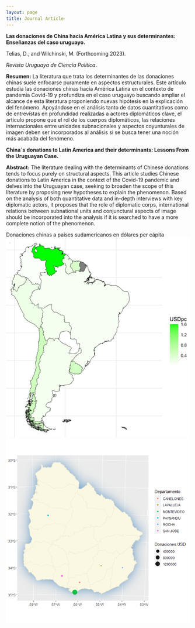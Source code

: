 ```yaml
---
layout: page
title: Journal Article
---
```


**Las donaciones de China hacia América Latina y sus determinantes: Enseñanzas del caso uruguayo.**

Telias, D., and Wilchinski, M. (Forthcoming 2023). 

*Revista Uruguaya de Ciencia Política*.

**Resumen:** La literatura que trata los determinantes de las donaciones chinas suele enfocarse puramente en aspectos estructurales. Este artículo estudia las donaciones chinas hacia América Latina en el contexto de pandemia Covid-19 y profundiza en el caso uruguayo buscando ampliar el alcance de esta literatura proponiendo nuevas hipótesis en la explicación del fenómeno. Apoyándose en el análisis tanto de datos cuantitativos como de entrevistas en profundidad realizadas a actores diplomáticos clave, el artículo propone que el rol de los cuerpos diplomáticos, las relaciones internacionales entre unidades subnacionales y aspectos coyunturales de imagen deben ser incorporados al análisis si se busca tener una noción más acabada del fenómeno.

**China´s donations to Latin America and their determinants: Lessons From the Uruguayan Case.**

**Abstract:** The literature dealing with the determinants of Chinese donations tends to focus purely on structural aspects. This article studies Chinese donations to Latin America in the context of the Covid-19 pandemic and delves into the Uruguayan case, seeking to broaden the scope of this literature by proposing new hypotheses to explain the phenomenon. Based on the analysis of both quantitative data and in-depth interviews with key diplomatic actors, it proposes that the role of diplomatic corps, international relations between subnational units and conjunctural aspects of image should be incorporated into the analysis if it is searched to have a more complete notion of the phenomenon.

Donaciones chinas a países sudamericanos en dólares per cápita
![](https://github.com/MarceloWilchinski/marcelowilchinski.github.io/blob/master/images/china1.jpg?raw=true)
![](https://github.com/MarceloWilchinski/marcelowilchinski.github.io/blob/master/images/china2.jpg?raw=true)
